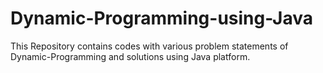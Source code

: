 # Dynamic-Programming-using-Java
This Repository contains codes with various problem statements of Dynamic-Programming and solutions using Java platform.
